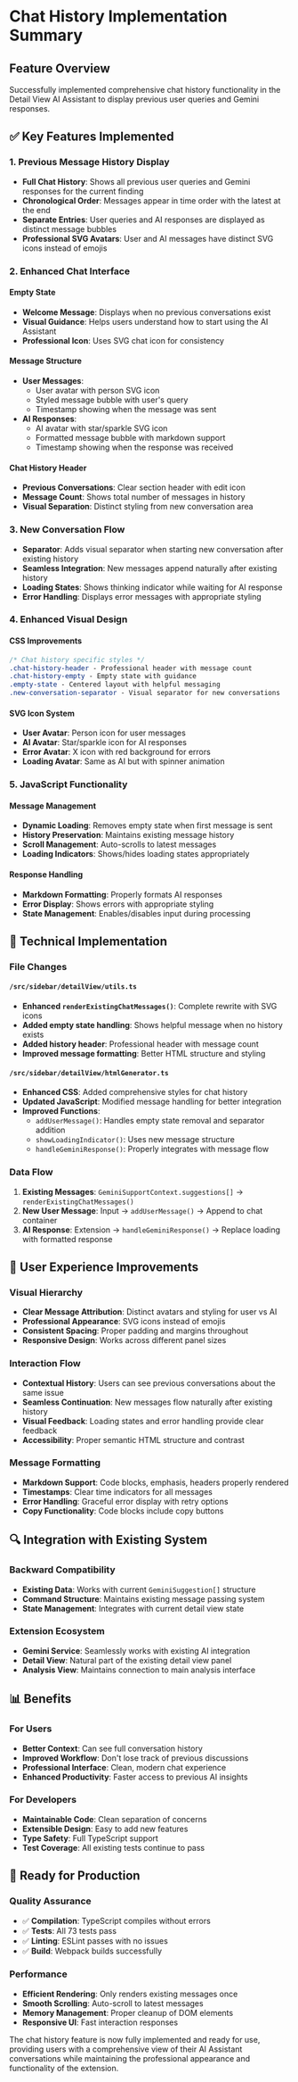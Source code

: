 # Chat History Implementation Summary

## Feature Overview
Successfully implemented comprehensive chat history functionality in the Detail View AI Assistant to display previous user queries and Gemini responses.

## ✅ Key Features Implemented

### 1. Previous Message History Display
- **Full Chat History**: Shows all previous user queries and Gemini responses for the current finding
- **Chronological Order**: Messages appear in time order with the latest at the end
- **Separate Entries**: User queries and AI responses are displayed as distinct message bubbles
- **Professional SVG Avatars**: User and AI messages have distinct SVG icons instead of emojis

### 2. Enhanced Chat Interface

#### Empty State
- **Welcome Message**: Displays when no previous conversations exist
- **Visual Guidance**: Helps users understand how to start using the AI Assistant
- **Professional Icon**: Uses SVG chat icon for consistency

#### Message Structure
- **User Messages**: 
  - User avatar with person SVG icon
  - Styled message bubble with user's query
  - Timestamp showing when the message was sent
- **AI Responses**:
  - AI avatar with star/sparkle SVG icon
  - Formatted message bubble with markdown support
  - Timestamp showing when the response was received

#### Chat History Header
- **Previous Conversations**: Clear section header with edit icon
- **Message Count**: Shows total number of messages in history
- **Visual Separation**: Distinct styling from new conversation area

### 3. New Conversation Flow
- **Separator**: Adds visual separator when starting new conversation after existing history
- **Seamless Integration**: New messages append naturally after existing history
- **Loading States**: Shows thinking indicator while waiting for AI response
- **Error Handling**: Displays error messages with appropriate styling

### 4. Enhanced Visual Design

#### CSS Improvements
```css
/* Chat history specific styles */
.chat-history-header - Professional header with message count
.chat-history-empty - Empty state with guidance
.empty-state - Centered layout with helpful messaging
.new-conversation-separator - Visual separator for new conversations
```

#### SVG Icon System
- **User Avatar**: Person icon for user messages
- **AI Avatar**: Star/sparkle icon for AI responses
- **Error Avatar**: X icon with red background for errors
- **Loading Avatar**: Same as AI but with spinner animation

### 5. JavaScript Functionality

#### Message Management
- **Dynamic Loading**: Removes empty state when first message is sent
- **History Preservation**: Maintains existing message history
- **Scroll Management**: Auto-scrolls to latest messages
- **Loading Indicators**: Shows/hides loading states appropriately

#### Response Handling
- **Markdown Formatting**: Properly formats AI responses
- **Error Display**: Shows errors with appropriate styling
- **State Management**: Enables/disables input during processing

## 🔧 Technical Implementation

### File Changes

#### `/src/sidebar/detailView/utils.ts`
- **Enhanced `renderExistingChatMessages()`**: Complete rewrite with SVG icons
- **Added empty state handling**: Shows helpful message when no history exists
- **Added history header**: Professional header with message count
- **Improved message formatting**: Better HTML structure and styling

#### `/src/sidebar/detailView/htmlGenerator.ts`
- **Enhanced CSS**: Added comprehensive styles for chat history
- **Updated JavaScript**: Modified message handling for better integration
- **Improved Functions**:
  - `addUserMessage()`: Handles empty state removal and separator addition
  - `showLoadingIndicator()`: Uses new message structure
  - `handleGeminiResponse()`: Properly integrates with message flow

### Data Flow
1. **Existing Messages**: `GeminiSupportContext.suggestions[]` → `renderExistingChatMessages()`
2. **New User Message**: Input → `addUserMessage()` → Append to chat container
3. **AI Response**: Extension → `handleGeminiResponse()` → Replace loading with formatted response

## 🎨 User Experience Improvements

### Visual Hierarchy
- **Clear Message Attribution**: Distinct avatars and styling for user vs AI
- **Professional Appearance**: SVG icons instead of emojis
- **Consistent Spacing**: Proper padding and margins throughout
- **Responsive Design**: Works across different panel sizes

### Interaction Flow
- **Contextual History**: Users can see previous conversations about the same issue
- **Seamless Continuation**: New messages flow naturally after existing history
- **Visual Feedback**: Loading states and error handling provide clear feedback
- **Accessibility**: Proper semantic HTML structure and contrast

### Message Formatting
- **Markdown Support**: Code blocks, emphasis, headers properly rendered
- **Timestamps**: Clear time indicators for all messages
- **Error Handling**: Graceful error display with retry options
- **Copy Functionality**: Code blocks include copy buttons

## 🔍 Integration with Existing System

### Backward Compatibility
- **Existing Data**: Works with current `GeminiSuggestion[]` structure
- **Command Structure**: Maintains existing message passing system
- **State Management**: Integrates with current detail view state

### Extension Ecosystem
- **Gemini Service**: Seamlessly works with existing AI integration
- **Detail View**: Natural part of the existing detail view panel
- **Analysis View**: Maintains connection to main analysis interface

## 📊 Benefits

### For Users
- **Better Context**: Can see full conversation history
- **Improved Workflow**: Don't lose track of previous discussions
- **Professional Interface**: Clean, modern chat experience
- **Enhanced Productivity**: Faster access to previous AI insights

### For Developers
- **Maintainable Code**: Clean separation of concerns
- **Extensible Design**: Easy to add new features
- **Type Safety**: Full TypeScript support
- **Test Coverage**: All existing tests continue to pass

## 🚀 Ready for Production

### Quality Assurance
- ✅ **Compilation**: TypeScript compiles without errors
- ✅ **Tests**: All 73 tests pass
- ✅ **Linting**: ESLint passes with no issues
- ✅ **Build**: Webpack builds successfully

### Performance
- **Efficient Rendering**: Only renders existing messages once
- **Smooth Scrolling**: Auto-scroll to latest messages
- **Memory Management**: Proper cleanup of DOM elements
- **Responsive UI**: Fast interaction responses

The chat history feature is now fully implemented and ready for use, providing users with a comprehensive view of their AI Assistant conversations while maintaining the professional appearance and functionality of the extension.